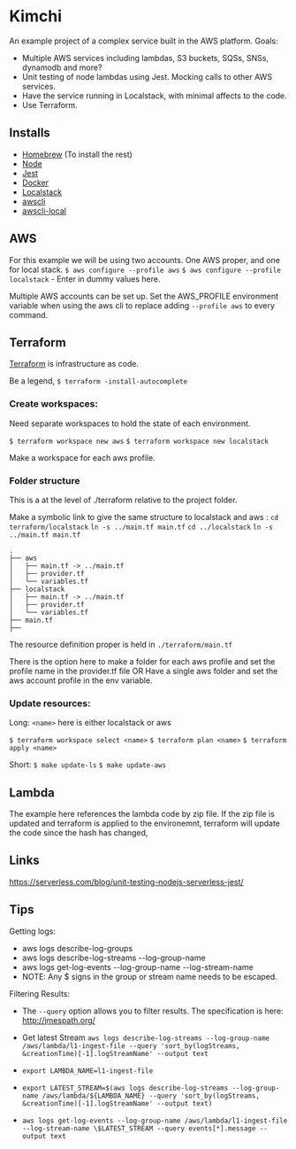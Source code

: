 # Kimchi

An example project of a complex service built in the AWS platform.
Goals:

- Multiple AWS services including lambdas, S3 buckets, SQSs, SNSs, dynamodb and more?
- Unit testing of node lambdas using Jest. Mocking calls to other AWS services.
- Have the service running in Localstack, with minimal affects to the code.
- Use Terraform.

## Installs

- [Homebrew](https://brew.sh/) (To install the rest)
- [Node](https://nodejs.org/en/)
- [Jest](https://jestjs.io/)
- [Docker](https://www.docker.com/)
- [Localstack](https://github.com/localstack/localstack)
- [awscli](https://aws.amazon.com/cli/)
- [awscli-local](https://github.com/localstack/awscli-local)

## AWS

For this example we will be using two accounts. One AWS proper, and one for local stack.
`$ aws configure --profile aws`
`$ aws configure --profile localstack` - Enter in dummy values here.

Multiple AWS accounts can be set up. Set the AWS_PROFILE environment variable when using the aws cli to replace adding `--profile aws` to every command.

## Terraform

[Terraform](https://www.terraform.io/) is infrastructure as code.

Be a legend, `$ terraform -install-autocomplete`

### Create workspaces:

Need separate workspaces to hold the state of each environment.

`$ terraform workspace new aws`
`$ terraform workspace new localstack`

Make a workspace for each aws profile.

### Folder structure

This is a at the level of ./terraform relative to the project folder.

Make a symbolic link to give the same structure to localstack and aws :
`cd terraform/localstack`
`ln -s ../main.tf main.tf`
`cd ../localstack`
`ln -s ../main.tf main.tf`

```
.
├── aws
│   ├── main.tf -> ../main.tf
│   ├── provider.tf
│   └── variables.tf
├── localstack
│   ├── main.tf -> ../main.tf
│   ├── provider.tf
│   └── variables.tf
├── main.tf
├──
```

The resource definition proper is held in `./terraform/main.tf`

There is the option here to make a folder for each aws profile and set the profile name in the provider.tf file
OR
Have a single aws folder and set the aws account profile in the env variable.

### Update resources:

Long:
`<name>` here is either localstack or aws

`$ terraform workspace select <name>`
`$ terraform plan <name>`
`$ terraform apply <name>`

Short:
`$ make update-ls`
`$ make update-aws`

## Lambda

The example here references the lambda code by zip file. If the zip file is updated and terraform is applied to the environemnt, terraform will update the code since the hash has changed,

## Links

https://serverless.com/blog/unit-testing-nodejs-serverless-jest/

## Tips

Getting logs:

- aws logs describe-log-groups
- aws logs describe-log-streams --log-group-name
- aws logs get-log-events --log-group-name <log-group-name> --log-stream-name <log-steam-name>
- NOTE: Any \$ signs in the group or stream name needs to be escaped.

Filtering Results:

- The `--query` option allows you to filter results. The specification is here: http://jmespath.org/
- Get latest Stream `aws logs describe-log-streams --log-group-name /aws/lambda/l1-ingest-file --query 'sort_by(logStreams, &creationTime)[-1].logStreamName' --output text`

- `export LAMBDA_NAME=l1-ingest-file`
- `export LATEST_STREAM=$(aws logs describe-log-streams --log-group-name /aws/lambda/${LAMBDA_NAME} --query 'sort_by(logStreams, &creationTime)[-1].logStreamName' --output text)`
- `aws logs get-log-events --log-group-name /aws/lambda/l1-ingest-file --log-stream-name \$LATEST_STREAM --query events[*].message --output text`
